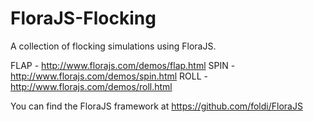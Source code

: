 FloraJS-Flocking
================

A collection of flocking simulations using FloraJS.

FLAP - http://www.florajs.com/demos/flap.html
SPIN - http://www.florajs.com/demos/spin.html
ROLL - http://www.florajs.com/demos/roll.html

You can find the FloraJS framework at https://github.com/foldi/FloraJS

